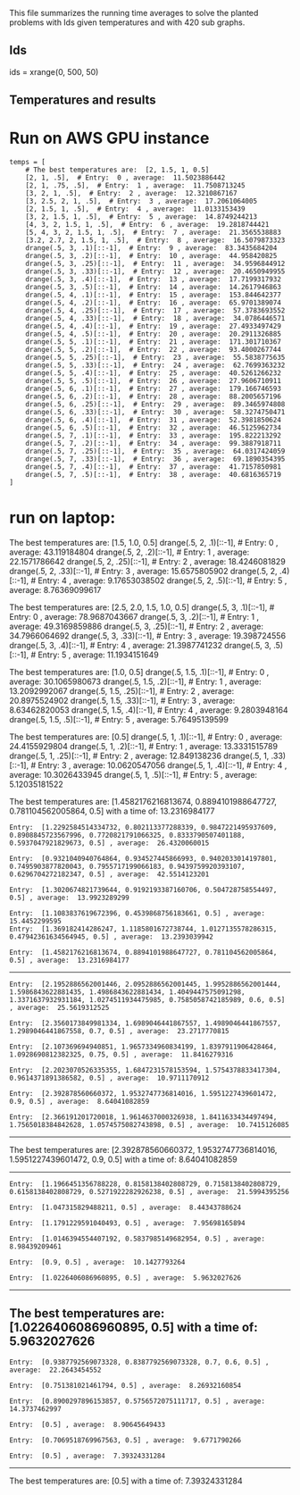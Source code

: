 
This file summarizes the running time averages to solve the planted problems with Ids <ids> given temperatures <temperatures> and with 420 sub graphs.

## Ids
ids = xrange(0, 500, 50)

## Temperatures and results

# Run on AWS GPU instance
    temps = [
        # The best temperatures are:  [2, 1.5, 1, 0.5]
        [2, 1, .5],  # Entry:  0 , average:  11.5023886442
        [2, 1, .75, .5],  # Entry:  1 , average:  11.7508713245
        [3, 2, 1, .5],  # Entry:  2 , average:  12.3210867167
        [3, 2.5, 2, 1, .5],  # Entry:  3 , average:  17.2061064005
        [2, 1.5, 1, .5],  # Entry:  4 , average:  11.0133153439
        [3, 2, 1.5, 1, .5],  # Entry:  5 , average:  14.8749244213
        [4, 3, 2, 1.5, 1, .5],  # Entry:  6 , average:  19.2818744421
        [5, 4, 3, 2, 1.5, 1, .5],  # Entry:  7 , average:  21.3565538883
        [3.2, 2.7, 2, 1.5, 1, .5],  # Entry:  8 , average:  16.5079873323
        drange(.5, 3, .1)[::-1],  # Entry:  9 , average:  83.3435684204
        drange(.5, 3, .2)[::-1],  # Entry:  10 , average:  44.958420825
        drange(.5, 3, .25)[::-1],  # Entry:  11 , average:  34.9596844912
        drange(.5, 3, .33)[::-1],  # Entry:  12 , average:  20.4650949955
        drange(.5, 3, .4)[::-1],  # Entry:  13 , average:  17.7199317932
        drange(.5, 3, .5)[::-1],  # Entry:  14 , average:  14.2617946863
        drange(.5, 4, .1)[::-1],  # Entry:  15 , average:  153.844642377
        drange(.5, 4, .2)[::-1],  # Entry:  16 , average:  65.9701389074
        drange(.5, 4, .25)[::-1],  # Entry:  17 , average:  57.3783693552
        drange(.5, 4, .33)[::-1],  # Entry:  18 , average:  34.0786446571
        drange(.5, 4, .4)[::-1],  # Entry:  19 , average:  27.4933497429
        drange(.5, 4, .5)[::-1],  # Entry:  20 , average:  20.2911326885
        drange(.5, 5, .1)[::-1],  # Entry:  21 , average:  171.301710367
        drange(.5, 5, .2)[::-1],  # Entry:  22 , average:  93.4000267744
        drange(.5, 5, .25)[::-1],  # Entry:  23 , average:  55.5838775635
        drange(.5, 5, .33)[::-1],  # Entry:  24 , average:  62.7699363232
        drange(.5, 5, .4)[::-1],  # Entry:  25 , average:  40.5261266232
        drange(.5, 5, .5)[::-1],  # Entry:  26 , average:  27.9606710911
        drange(.5, 6, .1)[::-1],  # Entry:  27 , average:  179.166746593
        drange(.5, 6, .2)[::-1],  # Entry:  28 , average:  88.2005657196
        drange(.5, 6, .25)[::-1],  # Entry:  29 , average:  89.3465974808
        drange(.5, 6, .33)[::-1],  # Entry:  30 , average:  58.3274750471
        drange(.5, 6, .4)[::-1],  # Entry:  31 , average:  52.3981850624
        drange(.5, 6, .5)[::-1],  # Entry:  32 , average:  46.5125962734
        drange(.5, 7, .1)[::-1],  # Entry:  33 , average:  195.822213292
        drange(.5, 7, .2)[::-1],  # Entry:  34 , average:  99.3887918711
        drange(.5, 7, .25)[::-1],  # Entry:  35 , average:  64.0317424059
        drange(.5, 7, .33)[::-1],  # Entry:  36 , average:  69.1890354395
        drange(.5, 7, .4)[::-1],  # Entry:  37 , average:  41.7157850981
        drange(.5, 7, .5)[::-1],  # Entry:  38 , average:  40.6816365719
    ]

# run on laptop:

The best temperatures are:  [1.5, 1.0, 0.5]
    drange(.5, 2, .1)[::-1], # Entry:  0 , average:  43.119184804
    drange(.5, 2, .2)[::-1], # Entry:  1 , average:  22.1571786642
    drange(.5, 2, .25)[::-1], # Entry:  2 , average:  18.4246081829
    drange(.5, 2, .33)[::-1], # Entry:  3 , average:  15.6575805902
    drange(.5, 2, .4)[::-1], # Entry:  4 , average:  9.17653038502
    drange(.5, 2, .5)[::-1], # Entry:  5 , average:  8.76369099617


The best temperatures are:  [2.5, 2.0, 1.5, 1.0, 0.5]
    drange(.5, 3, .1)[::-1],  # Entry:  0 , average:  78.9687043667
    drange(.5, 3, .2)[::-1],  # Entry:  1 , average:  49.3169859886
    drange(.5, 3, .25)[::-1],  # Entry:  2 , average:  34.7966064692
    drange(.5, 3, .33)[::-1],  # Entry:  3 , average:  19.398724556
    drange(.5, 3, .4)[::-1],  # Entry:  4 , average:  21.3987741232
    drange(.5, 3, .5)[::-1],  # Entry:  5 , average:  11.1934151649


The best temperatures are:  [1.0, 0.5]
    drange(.5, 1.5, .1)[::-1],  # Entry:  0 , average:  30.1065980673
    drange(.5, 1.5, .2)[::-1],  # Entry:  1 , average:  13.2092992067
    drange(.5, 1.5, .25)[::-1],  # Entry:  2 , average:  20.8975524902
    drange(.5, 1.5, .33)[::-1],  # Entry:  3 , average:  8.63462820053
    drange(.5, 1.5, .4)[::-1],  # Entry:  4 , average:  9.2803948164
    drange(.5, 1.5, .5)[::-1],  # Entry:  5 , average:  5.76495139599

The best temperatures are:  [0.5]
    drange(.5, 1, .1)[::-1],  # Entry:  0 , average:  24.4155929804
    drange(.5, 1, .2)[::-1],  # Entry:  1 , average:  13.3331515789
    drange(.5, 1, .25)[::-1],  # Entry:  2 , average:  12.849138236
    drange(.5, 1, .33)[::-1],  # Entry:  3 , average:  10.0620547056
    drange(.5, 1, .4)[::-1],  # Entry:  4 , average:  10.3026433945
    drange(.5, 1, .5)[::-1],  # Entry:  5 , average:  5.12035181522


The best temperatures are:  [1.4582176216813674, 0.8894101988647727, 0.781104562005864, 0.5]  with a time of:  13.2316984177

    Entry:  [1.2292584514334732, 0.802113377288339, 0.9847221495937609, 0.8908845723567996, 0.7720821791066325, 0.8333790507401188, 0.5937047921829673, 0.5] , average:  26.4320060015

    Entry:  [0.9321040940764864, 0.934527445866993, 0.9402033014197801, 0.7495903877820043, 0.7955717199066183, 0.9439759920393107, 0.6296704272182347, 0.5] , average:  42.5514123201

    Entry:  [1.3020674821739644, 0.9192193387160706, 0.504728758554497, 0.5] , average:  13.9923289299

    Entry:  [1.1083837619672396, 0.4539868756183661, 0.5] , average:  15.4452299595
    Entry:  [1.369182414286247, 1.1185801672738744, 1.0127135578286315, 0.47942361634564945, 0.5] , average:  13.2393039942

    Entry:  [1.4582176216813674, 0.8894101988647727, 0.781104562005864, 0.5] , average:  13.2316984177

----------------------------------------
    Entry:  [2.1952886562001446, 2.0952886562001445, 1.9952886562001444, 1.5986843622881435, 1.4986843622881434, 1.4049447575091298, 1.3371637932931184, 1.0274511934475985, 0.7585058742185989, 0.6, 0.5] , average:  25.5619312525

    Entry:  [2.3560173849981334, 1.6989046441867557, 1.4989046441867557, 1.2989046441867558, 0.7, 0.5] , average:  23.2717770815

    Entry:  [2.107369694940851, 1.9657334960834199, 1.8397911906428464, 1.0928690812382325, 0.75, 0.5] , average:  11.8416279316

    Entry:  [2.2023070526335355, 1.6847231578153594, 1.5754378833417304, 0.9614371891386582, 0.5] , average:  10.9711170912

    Entry:  [2.392878560660372, 1.9532747736814016, 1.5951227439601472, 0.9, 0.5] , average:  8.64041082859

    Entry:  [2.366191201720018, 1.9614637000326938, 1.8411633434497494, 1.7565018384842628, 1.0574575082743898, 0.5] , average:  10.7415126085

----------------------------------------
The best temperatures are:  [2.392878560660372, 1.9532747736814016, 1.5951227439601472, 0.9, 0.5]  with a time of:  8.64041082859

----------------------------------------
    Entry:  [1.1966451356788228, 0.8158138402808729, 0.7158138402808729, 0.6158138402808729, 0.5271922282926238, 0.5] , average:  21.5994395256

    Entry:  [1.047315829488211, 0.5] , average:  8.44343788624

    Entry:  [1.1791229591040493, 0.5] , average:  7.95698165894

    Entry:  [1.0146394554407192, 0.5837985149682954, 0.5] , average:  8.98439209461

    Entry:  [0.9, 0.5] , average:  10.1427793264

    Entry:  [1.0226406086960895, 0.5] , average:  5.9632027626

----------------------------------------
The best temperatures are:  [1.0226406086960895, 0.5]  with a time of:  5.9632027626
----------------------------------------
    Entry:  [0.9387792569073328, 0.8387792569073328, 0.7, 0.6, 0.5] , average:  22.2643454552

    Entry:  [0.751381021461794, 0.5] , average:  8.26932160854

    Entry:  [0.8900297896153857, 0.5756572075111717, 0.5] , average:  14.3737462997

    Entry:  [0.5] , average:  8.90645649433

    Entry:  [0.7069518769967563, 0.5] , average:  9.6771790266

    Entry:  [0.5] , average:  7.39324331284

----------------------------------------
The best temperatures are:  [0.5]  with a time of:  7.39324331284
